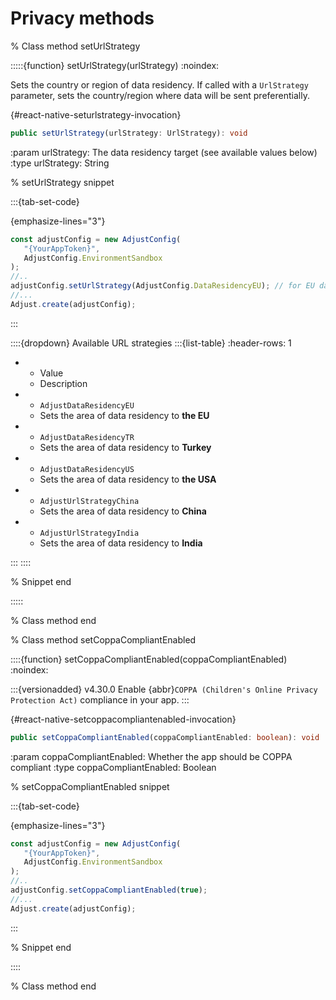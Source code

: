 # Privacy methods

% Class method setUrlStrategy

:::::{function} setUrlStrategy(urlStrategy)
:noindex:

Sets the country or region of data residency. If called with a `UrlStrategy` parameter, sets the country/region where data will be sent preferentially.

{#react-native-seturlstrategy-invocation}

```ts
public setUrlStrategy(urlStrategy: UrlStrategy): void
```

:param urlStrategy: The data residency target (see available values below)
:type urlStrategy: String

% setUrlStrategy snippet

:::{tab-set-code}

{emphasize-lines="3"}

```js
const adjustConfig = new AdjustConfig(
   "{YourAppToken}",
   AdjustConfig.EnvironmentSandbox
);
//..
adjustConfig.setUrlStrategy(AdjustConfig.DataResidencyEU); // for EU data residency region
//...
Adjust.create(adjustConfig);
```

:::

::::{dropdown} Available URL strategies
:::{list-table}
:header-rows: 1

-  -  Value
   -  Description
-  -  `AdjustDataResidencyEU`
   -  Sets the area of data residency to **the EU**
-  -  `AdjustDataResidencyTR`
   -  Sets the area of data residency to **Turkey**
-  -  `AdjustDataResidencyUS`
   -  Sets the area of data residency to **the USA**
-  -  `AdjustUrlStrategyChina`
   -  Sets the area of data residency to **China**
-  -  `AdjustUrlStrategyIndia`
   -  Sets the area of data residency to **India**

:::
::::

% Snippet end

:::::

% Class method end

% Class method setCoppaCompliantEnabled

::::{function} setCoppaCompliantEnabled(coppaCompliantEnabled)
:noindex:

:::{versionadded} v4.30.0
Enable {abbr}`COPPA (Children's Online Privacy Protection Act)` compliance in your app.
:::

{#react-native-setcoppacompliantenabled-invocation}

```ts
public setCoppaCompliantEnabled(coppaCompliantEnabled: boolean): void
```

:param coppaCompliantEnabled: Whether the app should be COPPA compliant
:type coppaCompliantEnabled: Boolean

% setCoppaCompliantEnabled snippet

:::{tab-set-code}

{emphasize-lines="3"}

```js
const adjustConfig = new AdjustConfig(
   "{YourAppToken}",
   AdjustConfig.EnvironmentSandbox
);
//..
adjustConfig.setCoppaCompliantEnabled(true);
//...
Adjust.create(adjustConfig);
```

:::

% Snippet end

::::

% Class method end
